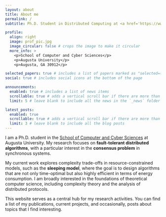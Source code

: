 ```yaml
---
layout: about
title: About me
permalink: /
subtitle: Ph.D. Student in Distributed Computing at <a href='https://www.augusta.edu/ccs/'>Augusta University</a>.

profile:
  align: right
  image: prof_pic.jpg
  image_circular: false # crops the image to make it circular
  more_info: >
    <p>School of Computer and Cyber Sciences</p>
    <p>Augusta University</p>
    <p>Augusta, GA 30912</p>

selected_papers: true # includes a list of papers marked as "selected={true}"
social: true # includes social icons at the bottom of the page

announcements:
  enabled: true # includes a list of news items
  scrollable: true # adds a vertical scroll bar if there are more than 3 news items
  limit: 5 # leave blank to include all the news in the `_news` folder

latest_posts:
  enabled: true
  scrollable: true # adds a vertical scroll bar if there are more than 3 new posts items
  limit: 3 # leave blank to include all the blog posts
---
```


I am a Ph.D. student in the [School of Computer and Cyber Sciences](https://www.augusta.edu/ccs/) at Augusta University. My research focuses on **fault-tolerant distributed algorithms**, with a particular interest in the **consensus problem** in synchronous systems.

My current work explores complexity trade-offs in resource-constrained models, such as the **sleeping model**, where the goal is to design algorithms that are not only time-optimal but also highly efficient in terms of energy consumption. I am broadly interested in the foundations of theoretical computer science, including complexity theory and the analysis of distributed protocols.

This website serves as a central hub for my research activities. You can find a list of my publications, current projects, and occasionally, posts about topics that I find interesting.
